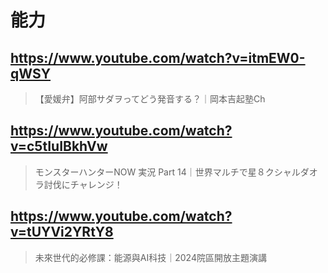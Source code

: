 # 能力

## https://www.youtube.com/watch?v=itmEW0-qWSY

> 【愛媛弁】阿部サダヲってどう発音する？｜岡本吉起塾Ch 

## https://www.youtube.com/watch?v=c5tIuIBkhVw

> モンスターハンターNOW 実況 Part 14｜世界マルチで星８クシャルダオラ討伐にチャレンジ！

## https://www.youtube.com/watch?v=tUYVi2YRtY8

> 未來世代的必修課：能源與AI科技｜2024院區開放主題演講 
